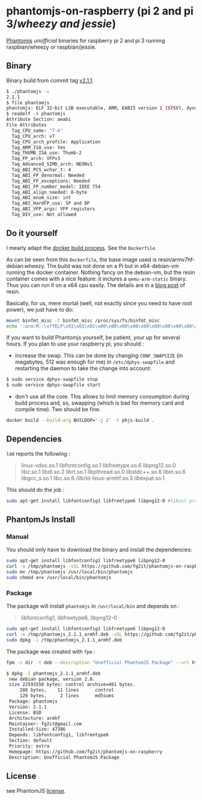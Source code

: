 # phantomjs-on-raspberry (pi 2 and pi 3/*wheezy and jessie*)
[Phantomjs](http://phantomjs.org/) *unofficial* binaries for raspberry pi 2 and pi 3 running raspbian/wheezy or raspbian/jessie.

## Binary
Binary build from commit tag [v2.1.1](https://github.com/ariya/phantomjs/tree/2.1.1).
```bash
$ ./phantomjs -v
2.1.1
$ file phantomjs
phantomjs: ELF 32-bit LSB executable, ARM, EABI5 version 1 (SYSV), dynamically linked, interpreter /lib/ld-linux-armhf.so.3, for GNU/Linux 2.6.26, BuildID[sha1]=d18c25873667504981effc5f7bc52721e327cc59, stripped
$ readelf -A phantomjs
Attribute Section: aeabi
File Attributes
  Tag_CPU_name: "7-A"
  Tag_CPU_arch: v7
  Tag_CPU_arch_profile: Application
  Tag_ARM_ISA_use: Yes
  Tag_THUMB_ISA_use: Thumb-2
  Tag_FP_arch: VFPv3
  Tag_Advanced_SIMD_arch: NEONv1
  Tag_ABI_PCS_wchar_t: 4
  Tag_ABI_FP_denormal: Needed
  Tag_ABI_FP_exceptions: Needed
  Tag_ABI_FP_number_model: IEEE 754
  Tag_ABI_align_needed: 8-byte
  Tag_ABI_enum_size: int
  Tag_ABI_HardFP_use: SP and DP
  Tag_ABI_VFP_args: VFP registers
  Tag_DIV_use: Not allowed
```

## Do it yourself
I mearly adapt the
[docker build process](https://github.com/ariya/phantomjs/blob/2.1.1/deploy/docker-build.sh).
See the `Dockerfile`.

As can be seen from this `Dockerfile`, the base image used is resin/armv7hf-
debian:wheezy. The build was not done on a Pi but in x64-debian-vm running the
docker container. Nothing fancy on the debian-vm, but the resin container comes
with a nice feature: it inclures a `qemu-arm-static` binary. Thus you can run
it on a x64 cpu easily. The details are in a [blog post](https://resin.io/blog/building-arm-containers-on-any-x86-machine-even-dockerhub/) of resin.

Basically, for us, mere mortal (well, not exactly since you need to have root
power), we just have to do:
```bash
mount binfmt_misc -t binfmt_misc /proc/sys/fs/binfmt_misc  
echo ':arm:M::\x7fELF\x01\x01\x01\x00\x00\x00\x00\x00\x00\x00\x00\x00\x02\x00\x28\x00:\xff\xff\xff\xff\xff\xff\xff\x00\xff\xff\xff\xff\xff\xff\xff\xff\xfe\xff\xff\xff:/usr/bin/qemu-arm-static:' > /proc/sys/fs/binfmt_misc/register  
```

If you want to build Phantomjs yourself, be patient, your up for several hours.
If you plan to use your raspberry pi, you should :
- increase the swap. This can be done by changing `CONF_SWAPSIZE` (in megabytes,
512 was enough for me)
in `/etc/dphys-swapfile` and restarting the daemon to take the change into account:
```bash
$ sudo service dphys-swapfile stop
$ sudo service dphys-swapfile start
```
- don't use all the core. This allows to limit memory consumption during build process and, so, swapping (which is bad for memory card and compile time). Two should be fine.
```bash
docker build --build-arg BUILDOP='-j 2' -t phjs-build .
```

## Dependencies
`ldd` reports the following :

> linux-vdso.so.1
> libfontconfig.so.1
> libfreetype.so.6
> libpng12.so.0
> libz.so.1
> libdl.so.2
> librt.so.1
> libpthread.so.0
> libstdc++.so.6
> libm.so.6
> libgcc_s.so.1
> libc.so.6
> /lib/ld-linux-armhf.so.3
> libexpat.so.1

This should do the job :

```bash
sudo apt-get install libfontconfig1 libfreetype6 libpng12-0 #libssl provides libcrypto
```

## PhantomJs Install
### Manual
You should only have to download the binary and install the dependencies:
```bash
sudo apt-get install libfontconfig1 libfreetype6 libpng12-0
curl -o /tmp/phantomjs -sSL https://github.com/fg2it/phantomjs-on-raspberry/releases/download/v2.1.1-wheezy-jessie/phantomjs
sudo mv /tmp/phantomjs /usr/local/bin/phantomjs
sudo chmod a+x /usr/local/bin/phantomjs
```

### Package
The package will install `phantomjs` in `/usr/local/bin` and depends on :
> libfontconfig1, libfreetype6, libpng12-0

```bash
sudo apt-get install libfontconfig1 libfreetype6 libpng12-0
curl -o /tmp/phantomjs_2.1.1_armhf.deb -sSL https://github.com/fg2it/phantomjs-on-raspberry/releases/download/v2.1.1-wheezy-jessie/phantomjs_2.1.1_armhf.deb
sudo dpkg -i /tmp/phantomjs_2.1.1_armhf.deb
```

The package was created with `fpm` :
```bash
fpm -s dir -t deb --description "Unofficial PhantomJS Package" --url https://github.com/fg2it/phantomjs-on-raspberry --license BSD -n phantomjs --vendor "" --maintainer fg2it@gmail.com --version 2.1.1 --depends libfontconfig1 --depends libfreetype6 usr/
```

```bash
$ dpkg -I phantomjs_2.1.1_armhf.deb
 new debian package, version 2.0.
 size 22593558 bytes: control archive=461 bytes.
     288 bytes,    11 lines      control
     129 bytes,     2 lines      md5sums
 Package: phantomjs
 Version: 2.1.1
 License: BSD
 Architecture: armhf
 Maintainer: fg2it@gmail.com
 Installed-Size: 47386
 Depends: libfontconfig1, libfreetype6
 Section: default
 Priority: extra
 Homepage: https://github.com/fg2it/phantomjs-on-raspberry
 Description: Unofficial PhantomJS Package
 ```

## License
see PhantomJS [license](https://github.com/ariya/phantomjs/blob/master/LICENSE.BSD).
